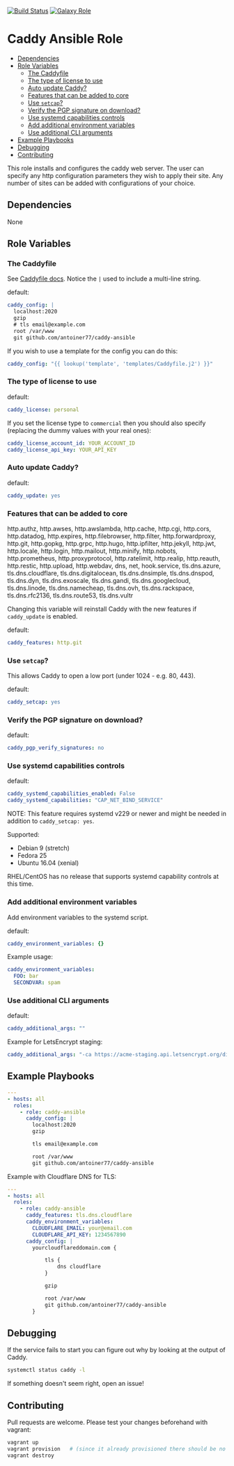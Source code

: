 [![Build Status](https://travis-ci.org/caddy-ansible/caddy-ansible.svg?branch=master)](https://travis-ci.org/caddy-ansible/caddy-ansible)
[![Galaxy Role](https://img.shields.io/badge/ansible--galaxy-caddy-blue.svg)](https://galaxy.ansible.com/caddy_ansible/caddy_ansible/)

# Caddy Ansible Role

<!-- toc -->

- [Dependencies](#dependencies)
- [Role Variables](#role-variables)
  * [The Caddyfile](#the-caddyfile)
  * [The type of license to use](#the-type-of-license-to-use)
  * [Auto update Caddy?](#auto-update-caddy)
  * [Features that can be added to core](#features-that-can-be-added-to-core)
  * [Use `setcap`?](#use-setcap)
  * [Verify the PGP signature on download?](#verify-the-pgp-signature-on-download)
  * [Use systemd capabilities controls](#use-systemd-capabilities-controls)
  * [Add additional environment variables](#add-additional-environment-variables)
  * [Use additional CLI arguments](#use-additional-cli-arguments)
- [Example Playbooks](#example-playbooks)
- [Debugging](#debugging)
- [Contributing](#contributing)

<!-- tocstop -->

This role installs and configures the caddy web server. The user can specify any http configuration parameters they wish to apply their site. Any number of sites can be added with configurations of your choice.

## Dependencies

None

## Role Variables

### The Caddyfile

See [Caddyfile docs](https://caddyserver.com/docs/caddyfile). Notice the `|` used to include a multi-line string.

default:

```yaml
caddy_config: |
  localhost:2020
  gzip
  # tls email@example.com
  root /var/www
  git github.com/antoiner77/caddy-ansible
```

If you wish to use a template for the config you can do this:

```yaml
caddy_config: "{{ lookup('template', 'templates/Caddyfile.j2') }}"
```

### The type of license to use

default:

```yaml
caddy_license: personal
```

If you set the license type to `commercial` then you should also specify (replacing the dummy values with your real ones):

```yaml
caddy_license_account_id: YOUR_ACCOUNT_ID
caddy_license_api_key: YOUR_API_KEY
```

### Auto update Caddy?

default:

```yaml
caddy_update: yes
```

### Features that can be added to core

http.authz, http.awses, http.awslambda, http.cache, http.cgi, http.cors,
http.datadog, http.expires, http.filebrowser, http.filter, http.forwardproxy,
http.git, http.gopkg, http.grpc, http.hugo, http.ipfilter, http.jekyll, http.jwt,
http.locale, http.login, http.mailout, http.minify, http.nobots, http.prometheus,
http.proxyprotocol, http.ratelimit, http.realip, http.reauth, http.restic,
http.upload, http.webdav, dns, net, hook.service, tls.dns.azure, tls.dns.cloudflare,
tls.dns.digitalocean, tls.dns.dnsimple, tls.dns.dnspod, tls.dns.dyn, tls.dns.exoscale,
tls.dns.gandi, tls.dns.googlecloud, tls.dns.linode, tls.dns.namecheap, tls.dns.ovh,
tls.dns.rackspace, tls.dns.rfc2136, tls.dns.route53, tls.dns.vultr

Changing this variable will reinstall Caddy with the new features if `caddy_update` is enabled.

default:

```yaml
caddy_features: http.git
```

### Use `setcap`?

This allows Caddy to open a low port (under 1024 - e.g. 80, 443).

default:

```yaml
caddy_setcap: yes
```

### Verify the PGP signature on download?

default:

```yaml
caddy_pgp_verify_signatures: no
```

### Use systemd capabilities controls

default:

```yaml
caddy_systemd_capabilities_enabled: False
caddy_systemd_capabilities: "CAP_NET_BIND_SERVICE"
```

NOTE: This feature requires systemd v229 or newer and might be needed in addition to `caddy_setcap: yes`.

Supported:

* Debian 9 (stretch)
* Fedora 25
* Ubuntu 16.04 (xenial)

RHEL/CentOS has no release that supports systemd capability controls at this time.

### Add additional environment variables

Add environment variables to the systemd script.

default:

```yaml
caddy_environment_variables: {}
```

Example usage:

```yaml
caddy_environment_variables:
  FOO: bar
  SECONDVAR: spam
```

### Use additional CLI arguments

default:

```yaml
caddy_additional_args: ""
```

Example for LetsEncrypt staging:

```yaml
caddy_additional_args: "-ca https://acme-staging.api.letsencrypt.org/directory"
```

## Example Playbooks

```yaml
---
- hosts: all
  roles:
    - role: caddy-ansible
      caddy_config: |
        localhost:2020
        gzip

        tls email@example.com

        root /var/www
        git github.com/antoiner77/caddy-ansible
```

Example with Cloudflare DNS for TLS:

```yaml
---
- hosts: all
  roles:
    - role: caddy-ansible
      caddy_features: tls.dns.cloudflare
      caddy_environment_variables:
        CLOUDFLARE_EMAIL: your@email.com
        CLOUDFLARE_API_KEY: 1234567890
      caddy_config: |
        yourcloudflareddomain.com {

            tls {
                dns cloudflare
            }

            gzip

            root /var/www
            git github.com/antoiner77/caddy-ansible
        }
```

## Debugging

If the service fails to start you can figure out why by looking at the output of Caddy.

```bash
systemctl status caddy -l
```

If something doesn't seem right, open an issue!

## Contributing

Pull requests are welcome. Please test your changes beforehand with vagrant:

```bash
vagrant up
vagrant provision   # (since it already provisioned there should be no changes here)
vagrant destroy
```
